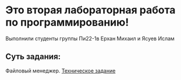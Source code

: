# Это вторая лабораторная работа по программированию!
Выполнили студенты группы Пи22-1в Ерхан Михаил и Ясуев Ислам

## Суть задания: 
Файловый менеджер. [Техническое задание](https://docs.google.com/document/d/1OEd8tlQeB8G2aBxeJSYDEb168NCmVwySZv0oZ7QFzXw/edit?pli=1#heading=h.iu3ziv7bef4c)

